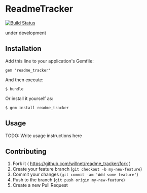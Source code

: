 # ReadmeTracker

[![Build Status](https://travis-ci.org/willnet/readme_tracker.svg?branch=master)](https://travis-ci.org/willnet/readme_tracker)

under development

## Installation

Add this line to your application's Gemfile:

    gem 'readme_tracker'

And then execute:

    $ bundle

Or install it yourself as:

    $ gem install readme_tracker

## Usage

TODO: Write usage instructions here

## Contributing

1. Fork it ( https://github.com/willnet/readme_tracker/fork )
2. Create your feature branch (`git checkout -b my-new-feature`)
3. Commit your changes (`git commit -am 'Add some feature'`)
4. Push to the branch (`git push origin my-new-feature`)
5. Create a new Pull Request
